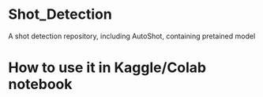 # Shot_Detection
A shot detection repository, including AutoShot, containing pretained model

# How to use it in Kaggle/Colab notebook




